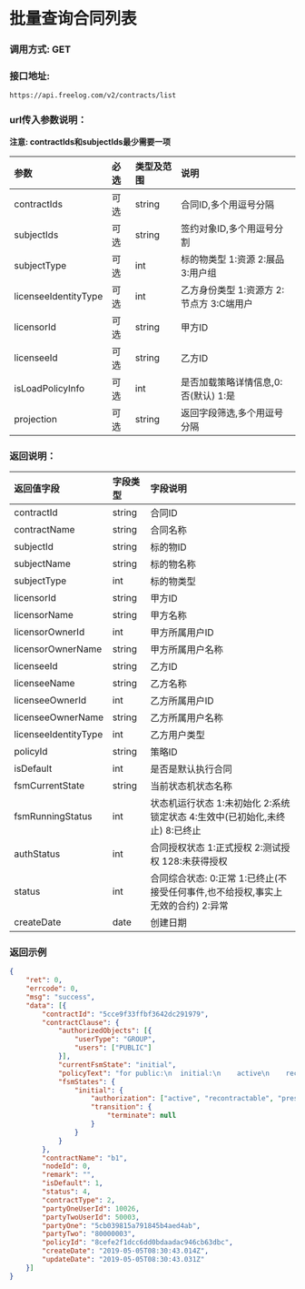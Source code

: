 # 批量查询合同列表

### 调用方式: GET

### 接口地址:

```
https://api.freelog.com/v2/contracts/list
```

### url传入参数说明：

**注意: contractIds和subjectIds最少需要一项**

| 参数 | 必选 | 类型及范围 | 说明 |
| :--- | :--- | :--- | :--- |
| contractIds | 可选 | string | 合同ID,多个用逗号分隔 |
| subjectIds | 可选 | string | 签约对象ID,多个用逗号分割 |
| subjectType | 可选 | int | 标的物类型 1:资源 2:展品 3:用户组 |
| licenseeIdentityType | 可选 | int | 乙方身份类型 1:资源方 2:节点方 3:C端用户 |
| licensorId | 可选 | string | 甲方ID |
| licenseeId | 可选 | string | 乙方ID |
| isLoadPolicyInfo | 可选 | int | 是否加载策略详情信息,0:否(默认) 1:是 |
| projection | 可选 | string | 返回字段筛选,多个用逗号分隔 |


### 返回说明：

| 返回值字段 | 字段类型 | 字段说明 |
| :--- | :--- | :--- |
| contractId | string | 合同ID |
| contractName | string | 合同名称 |
| subjectId | string | 标的物ID |
| subjectName | string | 标的物名称 |
| subjectType | int | 标的物类型 |
| licensorId | string | 甲方ID |
| licensorName | string | 甲方名称 |
| licensorOwnerId | int | 甲方所属用户ID |
| licensorOwnerName | string | 甲方所属用户名称 |
| licenseeId | string | 乙方ID |
| licenseeName | string | 乙方名称 |
| licenseeOwnerId | int | 乙方所属用户ID |
| licenseeOwnerName | string | 乙方所属用户名称 |
| licenseeIdentityType | int | 乙方用户类型 |
| policyId | string | 策略ID |
| isDefault | int | 是否是默认执行合同 |
| fsmCurrentState | string| 当前状态机状态名称 |
| fsmRunningStatus | int | 状态机运行状态 1:未初始化 2:系统锁定状态 4:生效中(已初始化,未终止) 8:已终止 | 
| authStatus | int | 合同授权状态 1:正式授权 2:测试授权 128:未获得授权 |
| status | int | 合同综合状态: 0:正常 1:已终止(不接受任何事件,也不给授权,事实上无效的合约) 2:异常 |
| createDate | date | 创建日期 |

### 返回示例

```json
{
	"ret": 0,
	"errcode": 0,
	"msg": "success",
	"data": [{
		"contractId": "5cce9f33ffbf3642dc291979",
		"contractClause": {
			"authorizedObjects": [{
				"userType": "GROUP",
				"users": ["PUBLIC"]
			}],
			"currentFsmState": "initial",
			"policyText": "for public:\n  initial:\n    active\n    recontractable\n    presentable\n    terminate",
			"fsmStates": {
				"initial": {
					"authorization": ["active", "recontractable", "presentable"],
					"transition": {
						"terminate": null
					}
				}
			}
		},
		"contractName": "b1",
		"nodeId": 0,
		"remark": "",
		"isDefault": 1,
		"status": 4,
		"contractType": 2,
		"partyOneUserId": 10026,
		"partyTwoUserId": 50003,
		"partyOne": "5cb039815a791845b4aed4ab",
		"partyTwo": "80000003",
		"policyId": "8cefe2f1dcc6dd0bdaadac946cb63dbc",
		"createDate": "2019-05-05T08:30:43.014Z",
		"updateDate": "2019-05-05T08:30:43.031Z"
	}]
}
```
